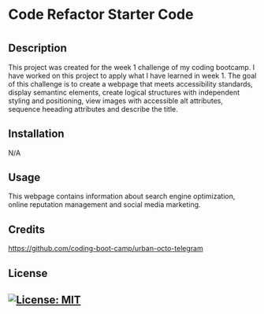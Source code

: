 # Code Refactor Starter Code
# <Your-Project-Title>

## Description

This project was created for the week 1 challenge of my coding bootcamp. I have worked on this project to apply what I have learned in week 1. The goal of this challenge is to create a webpage that meets accessibility standards, display semantinc elements, create logical structures with independent styling and positioning, view images with accessible alt attributes, sequence heeading attributes and describe the title.


## Installation
N/A

## Usage

This webpage contains information about search engine optimization, online reputation management and social media marketing.


## Credits

https://github.com/coding-boot-camp/urban-octo-telegram

## License

[![License: MIT](https://img.shields.io/badge/License-MIT-yellow.svg)](https://opensource.org/licenses/MIT)
---

 